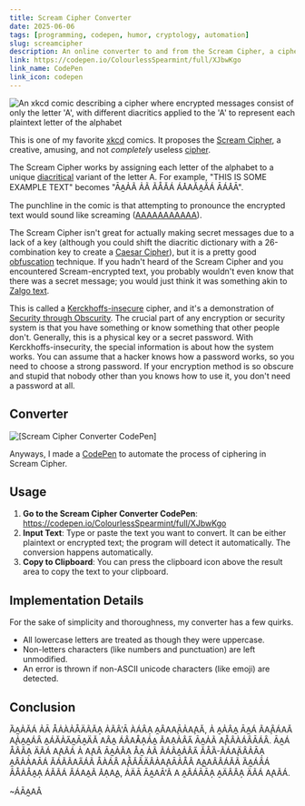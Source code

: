 ```yaml
---
title: Scream Cipher Converter
date: 2025-06-06
tags: [programming, codepen, humor, cryptology, automation]
slug: screamcipher
description: An online converter to and from the Scream Cipher, a cipher where each letter is represented by diacritical variations of 'A'
link: https://codepen.io/ColourlessSpearmint/full/XJbwKgo
link_name: CodePen
link_icon: codepen
---
```


![An xkcd comic describing a cipher where encrypted messages consist of only the letter 'A', with different diacritics applied to the 'A' to represent each plaintext letter of the alphabet](https://imgs.xkcd.com/comics/scream_cipher.png)

This is one of my favorite [xkcd](https://xkcd.com/) comics. It proposes the [Scream Cipher](https://xkcd.com/3054/), a creative, amusing, and not *completely* useless [cipher](https://en.wikipedia.org/wiki/Cipher).

The Scream Cipher works by assigning each letter of the alphabet to a unique [diacritical](https://en.wikipedia.org/wiki/Diacritic) variant of the letter A. For example, "THIS IS SOME EXAMPLE TEXT" becomes "ĀA̰ẢÃ ẢÃ ÃÅǍÁ ÁA̽AǍA̯ĂÁ ĀÁA̽Ā".

The punchline in the comic is that attempting to pronounce the encrypted text would sound like screaming ([AAAAAAAAAAA](https://xkcd.com/2957/)).

The Scream Cipher isn't great for actually making secret messages due to a lack of a key (although you could shift the diacritic dictionary with a 26-combination key to create a [Caesar Cipher](https://en.wikipedia.org/wiki/Caesar_cipher)), but it is a pretty good [obfuscation](https://en.wikipedia.org/wiki/Obfuscation) technique. If you hadn't heard of the Scream Cipher and you encountered Scream-encrypted text, you probably wouldn't even know that there was a secret message; you would just think it was something akin to [Zalgo text](https://en.wikipedia.org/wiki/Zalgo_text).

This is called a [Kerckhoffs-insecure](https://en.wikipedia.org/wiki/Kerckhoffs%27s_principle) cipher, and it's a demonstration of [Security through Obscurity](https://en.wikipedia.org/wiki/Security_through_obscurity). The crucial part of any encryption or security system is that you have something or know something that other people don't. Generally, this is a physical key or a secret password. With Kerckhoffs-insecurity, the special information is about how the system works. You can assume that a hacker knows how a password works, so you need to choose a strong password. If your encryption method is so obscure and stupid that nobody other than you knows how to use it, you don't need a password at all.

## Converter

![[Scream Cipher Converter CodePen]](https://codepen.io/ColourlessSpearmint/embed/XJbwKgo?default-tab=result)

Anyways, I made a [CodePen](https://codepen.io) to automate the process of ciphering in Scream Cipher.

## Usage

1. **Go to the Scream Cipher Converter CodePen**: <https://codepen.io/ColourlessSpearmint/full/XJbwKgo>
2. **Input Text**: Type or paste the text you want to convert. It can be either plaintext or encrypted text; the program will detect it automatically. The conversion happens automatically.
3. **Copy to Clipboard**: You can press the clipboard icon above the result area to copy the text to your clipboard.

## Implementation Details

For the sake of simplicity and thoroughness, my converter has a few quirks.

- All lowercase letters are treated as though they were uppercase.
- Non-letters characters (like numbers and punctuation) are left unmodified.
- An error is thrown if non-ASCII unicode characters (like emoji) are detected.

## Conclusion

ȀA̰ẢĂÁ ẢĀ ÅȦÀẢÅÄÃĂA̦ ẢÃÂ'Ā ÀÁȂA̦ A̯ȂAA̧ĀẢA̧AĂ, Ả A̮ẢÂA̱ ĀA̰Á ÃA̧ȂÁAǍ A̧ẢA̯A̰ÁȂ A̱ÁĂẢA̋A̰ĀA̮ÄĂ AÂA̱ ÁÂA̓ÅA̦ÁA̱ ǍAẠẢÂA̋ ĀA̰ẢÃ A̧ÅÂÀÁȂĀÁȂ. ĀA̰Á ÅÂĂA̦ ÄÃÁ A̧AÃÁ Ả A̧AÂ ĀA̰ẢÂẠ ÅA̮ ẢÃ ÃÁÂA̱ẢÂA̋ ĂÅȀ-ÃÁA̧ÄȂẢĀA̦ A̯ȂẢÀAĀÁ ǍÁÃÃAA̋ÁÃ ÅÀÁȂ A̧ÅǍǍÄÂẢA̧AĀẢÅÂ A̧A̰AÂÂÁĂÃ ȀA̰ÁȂÁ ÂÅȦÅA̱A̦ ÁĂÃÁ ȂÁAA̱Ã A̽ẠA̧A̱, ȦÄĀ ĀA̰AĀ'Ã A A̯ȂÁĀĀA̦ A̮ÄÂÂA̦ ÄÃÁ A̧AÃÁ.

~ÁĀA̰AÂ